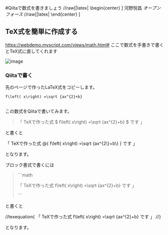 #Qiitaで数式を書きましょう
//raw[|latex| \begin{center} ]
河野悦昌  *オープンフォース*
//raw[|latex| \end{center} ]
## TeX式を簡単に作成する

https://webdemo.myscript.com/views/math.html#
ここで数式を手書きで書くとTeX式に直してくれます

![image](images/f7182c75-f4fe-07a4-6d54-c76f5d514db8.png)


### Qiitaで書く

先のページで作ったLaTeX式をコピーします。

```
f\left( x\right) =\sqrt {ax^{2}+b}


```

この数式をQiitaで書いてみます。



>
>「 TeXで作った式 $ f\left( x\right) =\sqrt {ax^{2}+b} $ です 」
>
>

と書くと

「 TeXで作った式 @<m>{ f\left( x\right) =\sqrt {ax^{2\\}+b\\} } です 」

となります。

ブロック書式で書くには


>\```math
>
>「 TeXで作った式  f\left( x\right) =\sqrt {ax^{2}+b}  です 」
>
>\```

と書くと

//texequation{
「 TeXで作った式  f\left( x\right) =\sqrt {ax^{2}+b}  です 」
//}

となります。
